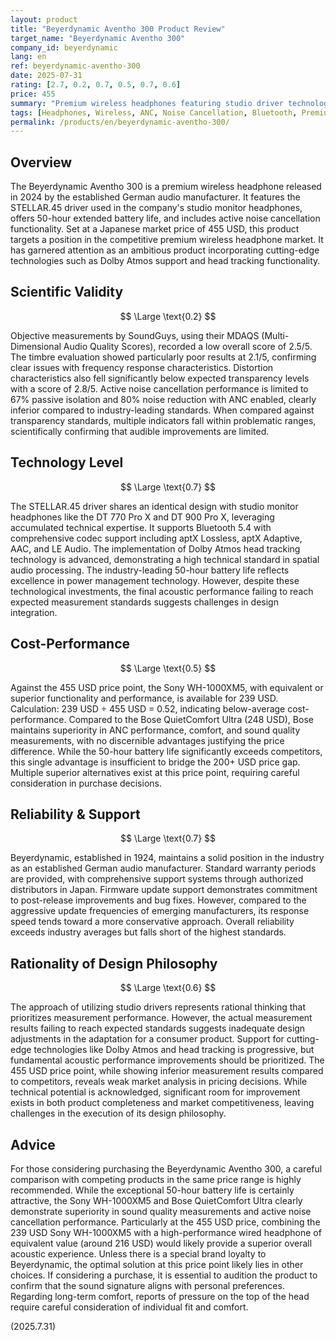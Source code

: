 ```yaml
---
layout: product
title: "Beyerdynamic Aventho 300 Product Review"
target_name: "Beyerdynamic Aventho 300"
company_id: beyerdynamic
lang: en
ref: beyerdynamic-aventho-300
date: 2025-07-31
rating: [2.7, 0.2, 0.7, 0.5, 0.7, 0.6]
price: 455
summary: "Premium wireless headphones featuring studio driver technology, but facing challenges in measurement performance and price competitiveness"
tags: [Headphones, Wireless, ANC, Noise Cancellation, Bluetooth, Premium]
permalink: /products/en/beyerdynamic-aventho-300/
---
```


## Overview

The Beyerdynamic Aventho 300 is a premium wireless headphone released in 2024 by the established German audio manufacturer. It features the STELLAR.45 driver used in the company's studio monitor headphones, offers 50-hour extended battery life, and includes active noise cancellation functionality. Set at a Japanese market price of 455 USD, this product targets a position in the competitive premium wireless headphone market. It has garnered attention as an ambitious product incorporating cutting-edge technologies such as Dolby Atmos support and head tracking functionality.

## Scientific Validity

$$ \Large \text{0.2} $$

Objective measurements by SoundGuys, using their MDAQS (Multi-Dimensional Audio Quality Scores), recorded a low overall score of 2.5/5. The timbre evaluation showed particularly poor results at 2.1/5, confirming clear issues with frequency response characteristics. Distortion characteristics also fell significantly below expected transparency levels with a score of 2.8/5. Active noise cancellation performance is limited to 67% passive isolation and 80% noise reduction with ANC enabled, clearly inferior compared to industry-leading standards. When compared against transparency standards, multiple indicators fall within problematic ranges, scientifically confirming that audible improvements are limited.

## Technology Level

$$ \Large \text{0.7} $$

The STELLAR.45 driver shares an identical design with studio monitor headphones like the DT 770 Pro X and DT 900 Pro X, leveraging accumulated technical expertise. It supports Bluetooth 5.4 with comprehensive codec support including aptX Lossless, aptX Adaptive, AAC, and LE Audio. The implementation of Dolby Atmos head tracking technology is advanced, demonstrating a high technical standard in spatial audio processing. The industry-leading 50-hour battery life reflects excellence in power management technology. However, despite these technological investments, the final acoustic performance failing to reach expected measurement standards suggests challenges in design integration.

## Cost-Performance

$$ \Large \text{0.5} $$

Against the 455 USD price point, the Sony WH-1000XM5, with equivalent or superior functionality and performance, is available for 239 USD. Calculation: 239 USD ÷ 455 USD = 0.52, indicating below-average cost-performance. Compared to the Bose QuietComfort Ultra (248 USD), Bose maintains superiority in ANC performance, comfort, and sound quality measurements, with no discernible advantages justifying the price difference. While the 50-hour battery life significantly exceeds competitors, this single advantage is insufficient to bridge the 200+ USD price gap. Multiple superior alternatives exist at this price point, requiring careful consideration in purchase decisions.

## Reliability & Support

$$ \Large \text{0.7} $$

Beyerdynamic, established in 1924, maintains a solid position in the industry as an established German audio manufacturer. Standard warranty periods are provided, with comprehensive support systems through authorized distributors in Japan. Firmware update support demonstrates commitment to post-release improvements and bug fixes. However, compared to the aggressive update frequencies of emerging manufacturers, its response speed tends toward a more conservative approach. Overall reliability exceeds industry averages but falls short of the highest standards.

## Rationality of Design Philosophy

$$ \Large \text{0.6} $$

The approach of utilizing studio drivers represents rational thinking that prioritizes measurement performance. However, the actual measurement results failing to reach expected standards suggests inadequate design adjustments in the adaptation for a consumer product. Support for cutting-edge technologies like Dolby Atmos and head tracking is progressive, but fundamental acoustic performance improvements should be prioritized. The 455 USD price point, while showing inferior measurement results compared to competitors, reveals weak market analysis in pricing decisions. While technical potential is acknowledged, significant room for improvement exists in both product completeness and market competitiveness, leaving challenges in the execution of its design philosophy.

## Advice

For those considering purchasing the Beyerdynamic Aventho 300, a careful comparison with competing products in the same price range is highly recommended. While the exceptional 50-hour battery life is certainly attractive, the Sony WH-1000XM5 and Bose QuietComfort Ultra clearly demonstrate superiority in sound quality measurements and active noise cancellation performance. Particularly at the 455 USD price, combining the 239 USD Sony WH-1000XM5 with a high-performance wired headphone of equivalent value (around 216 USD) would likely provide a superior overall acoustic experience. Unless there is a special brand loyalty to Beyerdynamic, the optimal solution at this price point likely lies in other choices. If considering a purchase, it is essential to audition the product to confirm that the sound signature aligns with personal preferences. Regarding long-term comfort, reports of pressure on the top of the head require careful consideration of individual fit and comfort.

(2025.7.31)
